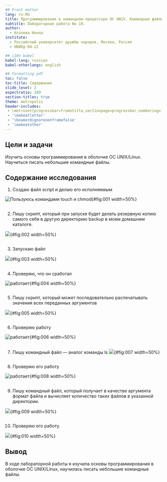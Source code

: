 ```yaml
---
## Front matter
lang: ru-RU
title: Программирование в командном процессоре ОС UNIX. Командные файлы
subtitle: Лабораторная работа No 10.
author:
  - Козлова Нонна
institute:
  - Российский университет дружбы народов, Москва, Россия
  - НБИбд-04-22

## i18n babel
babel-lang: russian
babel-otherlangs: english

## Formatting pdf
toc: false
toc-title: Содержание
slide_level: 2
aspectratio: 169
section-titles: true
theme: metropolis
header-includes:
 - \metroset{progressbar=frametitle,sectionpage=progressbar,numbering=fraction}
 - '\makeatletter'
 - '\beamer@ignorenonframefalse'
 - '\makeatother'
---
```


## Цели и задачи

Изучить основы программирования в оболочке ОС UNIX/Linux. Научиться писать
небольшие командные файлы.

## Содержание исследования

1. Создаю файл script и делаю его исполняемым 

![Пользуюсь командами touch и chmod](image/1.png){#fig:001 width=50%}

##

2. Пишу скрипт, который при запуске будет делать резервную копию самого себя в другую директорию backup в моем домашнем каталоге. 

![](image/2.png){#fig:002 width=50%}

##

3. Запускаю файл 

![](image/3.png){#fig:003 width=50%}

##

4. Проверяю, что он сработал 

![работает](image/4.png){#fig:004 width=50%}

##

5. Пишу скрипт, который может последовательно распечатывать значения всех переданных аргументов 

![](image/5.png){#fig:005 width=50%}

##

6. Проверяю работу

![работает](image/6.png){#fig:006 width=50%}

##

7. Пишу командный файл — аналог команды ls 
![](image/7.png){#fig:007 width=50%}

##

8. Проверяю его работу 

![работает](image/8.png){#fig:008 width=50%}

##

9. Пишу командный файл, который получает в качестве аргумента формат файла и вычисляет количество таких файлов в указанной директории.

![](image/9.png){#fig:009 width=50%}

##

10. Проверяю его работу.

![](image/10.png){#fig:010 width=50%}

## Вывод

В ходе лабораторной работы я изучила основы программирования в оболочке ОС UNIX/Linux, научилась писать небольшие командные файлы.


